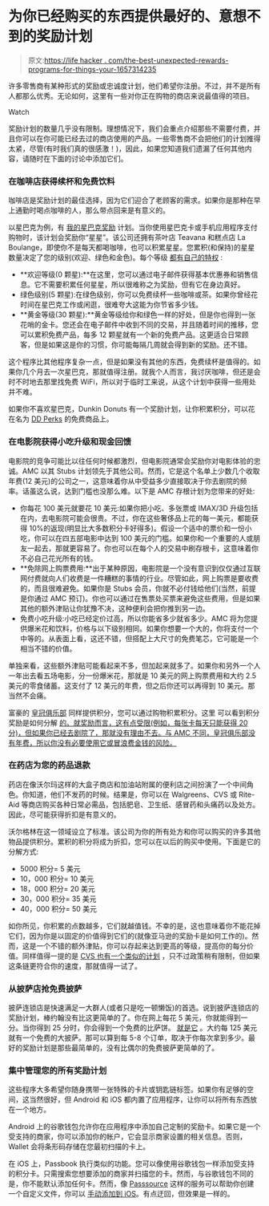 # 为你已经购买的东西提供最好的、意想不到的奖励计划

> 原文:[https://life hacker . com/the-best-unexpected-rewards-programs-for-things-your-1657314235](https://lifehacker.com/the-best-unexpected-rewards-programs-for-things-youre-1657314235)

许多零售商有某种形式的奖励或忠诚度计划，他们希望你注册。不过，并不是所有人都那么优秀。无论如何，这里有一些对你正在购物的商店来说最值得的项目。

Watch

奖励计划的数量几乎没有限制。理想情况下，我们会重点介绍那些不需要付费，并且你可以在你可能已经去过的商店使用的产品。一些零售商不会把他们的计划推得太紧，尽管(有时我们真的很感激！)，因此，如果您知道我们遗漏了任何其他内容，请随时在下面的讨论中添加它们。

### **在咖啡店获得续杯和免费饮料**

咖啡店是奖励计划的最佳选择，因为它们迎合了老顾客的需求。如果你是那种在早上通勤时喝点咖啡的人，那么带点回来是有意义的。

以星巴克为例，有 [我的星巴克奖励](http://www.starbucks.com/card/rewards) 计划。当你使用星巴克卡或手机应用程序支付购物时，该计划会奖励你“星星”。该公司还拥有茶叶店 Teavana 和糕点店 La Boulange，即使你不是每天都喝咖啡，也可以积累星星。您累积(和保持)的星星数量决定了您的级别(欢迎、绿色和金色)。每个等级 [都有自己的特权](http://www.starbucks.com/card/rewards/rewards-program-ts-and-cs) :

*   **欢迎等级(0 颗星):**在这里，您可以通过电子邮件获得基本优惠券和销售信息。它不需要积累任何星星，所以很难称之为奖励，但有它在身边真好。
*   绿色级别(5 颗星):在绿色级别，你可以免费续杯一些咖啡或茶。如果你曾经花时间在星巴克工作或闲逛，很难夸大这能为你节省多少钱。
*   **黄金等级(30 颗星):**黄金等级给你和绿色一样的好处，但是你也得到一张花哨的金卡。您还会在电子邮件中收到不同的交易，并且随着时间的推移，您可以累积免费产品，每多 12 颗星就有一个新的免费产品。这更适合日常顾客，但是如果这是你的习惯，你可能每隔几周就会得到新的奖励。还不错。

这个程序比其他程序复杂一点，但是如果没有其他的东西，免费续杯是值得的。如果你几个月去一次星巴克，那就值得注册。就我个人而言，我讨厌咖啡，但还是会时不时地去那里找免费 WiFi，所以对于临时工来说，从这个计划中获得一些用处并不难。

如果你不喜欢星巴克，Dunkin Donuts 有一个奖励计划，让你积累积分，可以花在名为 [DD Perks](https://www.dunkindonuts.com/content/dunkindonuts/en/responsive/ddperks/splashpage.html) 的免费商品上。

### **在电影院获得小吃升级和现金回馈**

电影院的竞争可能比以往任何时候都激烈，但电影院通常会奖励你对电影体验的忠诚。AMC 以其 Stubs 计划领先于其他公司。然而，它是这个名单上少数几个收取年费(12 美元)的公司之一，这意味着你从中受益多少直接取决于你去剧院的频率。话虽这么说，达到门槛也没那么难。以下是 AMC 存根计划为您带来的好处:

*   你每花 100 美元就要花 10 美元:如果你把小吃、多张票或 IMAX/3D 升级包括在内，去电影院可能会很贵。不过，你在这些奢侈品上花的每一美元，都能获得 10%的返现(明显比大多数积分卡好得多)。假设一个适中的票价和一份小吃，你可以在四五部电影中达到 100 美元的门槛。如果你和一个重要的人或朋友一起去，那就更容易了。你也可以在每个人的交易中刷存根卡，这意味着你不必自己花光所有的钱。
*   **免除网上购票费用:**出于某种原因，电影院是一个没有意识到仅仅通过互联网付费就向人们收费是一件糟糕的事情的行业。尽管如此，网上购票是要收费的，而且很难避免。如果你是 Stubs 会员，你就不必付钱给他们(当然，前提是你通过 AMC 预订)。你也可以通过在售票处买票来避免这些费用，但是如果其他的额外津贴让你犹豫不决，这种便利会把你推到另一边。
*   免费小吃升级:小吃已经定价过高，所以你能省多少就省多少。AMC 将为您提供爆米花和饮料，价格与以下级别相同。如果你想要一个大的，你将支付一个中等的。从表面上看，这还不错，但搭配上大尺寸的免费笔芯，它可能是一个相当不错的价值。

单独来看，这些额外津贴可能看起来不多，但加起来就多了。如果你和另外一个人一年出去看五场电影，分一份爆米花，那就是 10 美元的网上购票费用和大约 2.5 美元的零食储蓄。这支付了 12 美元的年费，但之后你还可以再得到 10 美元。那当然不会痛。

富豪的 [皇冠俱乐部](https://www.regmovies.com/Crown-Club) 同样提供积分，您可以通过购物积累积分。这里 可以看到积分奖励是如何分解 [的。就奖励而言，这有点受限(例如，每张卡每天只能获得 20 分)，但如果你已经去剧院了，那就没有理由不去。与 AMC 不同，皇冠俱乐部没有年费，所以你没有必要使用它或冒浪费金钱的风险。](http://www.regmovies.com/Crown-Club/Rewards-Schedule)

### **在药店为您的药品退款**

药店在像沃尔玛这样的大盒子商店和加油站附属的便利店之间扮演了一个中间角色。你知道，他们不发药的时候。结果是，你可以在 Walgreens、CVS 或 Rite-Aid 等商店购买各种日常必需品，包括肥皂、卫生纸、感冒药和头痛药以及处方。因此，尽可能获得折扣是有意义的。

沃尔格林在这一领域设立了标准。该公司为你的所有处方和你可以购买的许多其他物品提供积分。累积的积分将成为折扣，您可以在以后的购买中使用。下面是它的分解方式:

*   5000 积分= 5 美元
*   10，000 积分= 10 美元
*   18，000 积分= 20 美元
*   30，000 积分= 35 美元
*   40，000 积分= 50 美元

如你所见，你积累的点数越多，它们就越值钱。不幸的是，这也意味着你不能花掉它们，因为你是以固定的价值得到它们的(就像亚马逊的奖励卡是如何工作的)。然而，这是一个不错的额外津贴，你可以存起来达到更高的等级，提高你的每分价值。同样值得一提的是 [CVS 也有一个类似的计划](https://www.cvs.com/extracare/landing.jsp?t=Howitworks) ，只不过政策稍有限制，但如果这条链更符合你的速度，那就值得一试了。

### **从披萨店抢免费披萨**

披萨连锁店是快速满足一大群人(或者只是吃一顿懒饭)的首选。说到披萨连锁店的奖励计划，棒约翰没有比这更简单的了。你在网上每花 5 美元，你就能得到一分。当你得到 25 分时，你会得到一个免费的比萨饼。 [就是它](http://order.papajohns.com/papaRewards.html) 。大约每 125 美元就有一个免费的大披萨。那可以算到每 5-8 个订单，取决于你每次拿到多少。最好的奖励计划是那些最简单的，没有比偶尔的免费披萨更简单的了。

### **集中管理您的所有奖励计划**

这些程序大多希望你随身携带一张特殊的卡片或钥匙链标签。如果你有足够的空间，这当然很好，但 Android 和 iOS 都内置了应用程序，让你可以将所有东西放在一个地方。

Android 上的谷歌钱包允许你在应用程序中添加自己定制的奖励卡。如果它是一个受支持的商家，你可以添加你的帐户，它会显示商家设置的相关信息。否则，Wallet 会将条形码存储在您最初扫描的卡上。

在 iOS 上，Passbook 执行类似的功能。您可以像使用谷歌钱包一样添加受支持的积分卡。只需搜索您想要添加的商家并扫描您的卡。然而，与谷歌钱包不同的是，你不能默认添加任何卡。然而，像 [Passsource](http://www.passsource.com/) 这样的服务可以帮助你创建一个自定义文件，你可以 [手动添加到 iOS](http://www.cultofmac.com/227022/mastering-passbook-on-your-iphone-feature/)。有点迂回，但效果是一样的。